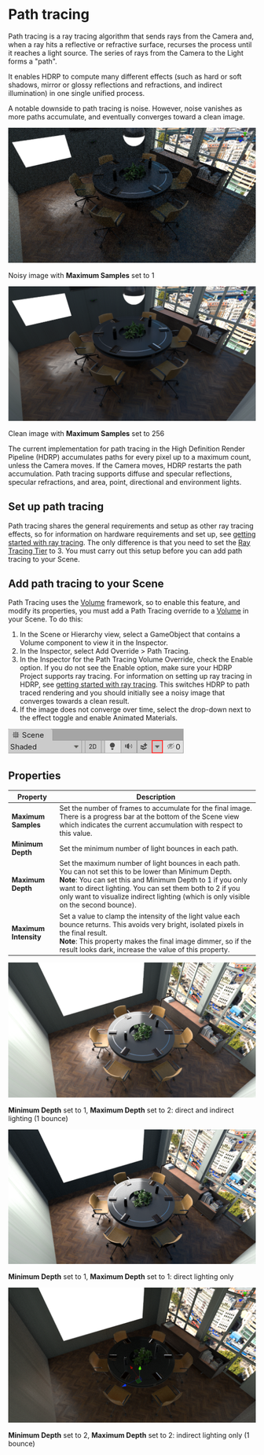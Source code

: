 # Path tracing

Path tracing is a ray tracing algorithm that sends rays from the Camera and, when a ray hits a reflective or refractive surface, recurses the process until it reaches a light source. The series of rays from the Camera to the Light forms a "path".

It enables HDRP to compute many different effects (such as hard or soft shadows, mirror or glossy reflections and refractions, and indirect illumination) in one single unified process.

A notable downside to path tracing is noise. However, noise vanishes as more paths accumulate, and eventually converges toward a clean image.

![](Images/RayTracingPathTracing1.png)

Noisy image with **Maximum Samples** set to 1

![](Images/RayTracingPathTracing2.png)

Clean image with **Maximum Samples** set to 256

The current implementation for path tracing in the High Definition Render Pipeline (HDRP) accumulates paths for every pixel up to a maximum count, unless the Camera moves. If the Camera moves, HDRP restarts the path accumulation. Path tracing supports diffuse and specular reflections, specular refractions, and area, point, directional and environment lights.

## Set up path tracing

Path tracing shares the general requirements and setup as other ray tracing effects, so for information on hardware requirements and set up, see [getting started with ray tracing](Ray-Tracing-Getting-Started.html). The only difference is that you need to set the [Ray Tracing Tier](Ray-Tracing-Getting-Started.html#TierTable) to 3. You must carry out this setup before you can add path tracing to your Scene.

## Add path tracing to your Scene

Path Tracing uses the [Volume](Volumes.html) framework, so to enable this feature, and modify its properties, you must add a Path Tracing override to a [Volume](Volumes.html) in your Scene. To do this:

1. In the Scene or Hierarchy view, select a GameObject that contains a Volume component to view it in the Inspector.
2. In the Inspector, select Add Override > Path Tracing.
3. In the Inspector for the Path Tracing Volume Override, check the Enable option. If you do not see the Enable option, make sure your HDRP Project supports ray tracing. For information on setting up ray tracing in HDRP, see [getting started with ray tracing](Ray-Tracing-Getting-Started.html). This switches HDRP to path traced rendering and you should initially see a noisy image that converges towards a clean result.
4. If the image does not converge over time, select the drop-down next to the effect toggle and enable Animated Materials.

![](Images/RayTracingPathTracing3.png)

## Properties

| Property              | Description                                                  |
| --------------------- | ------------------------------------------------------------ |
| **Maximum Samples**   | Set the number of frames to accumulate for the final image. There is a progress bar at the bottom of the Scene view which indicates the current accumulation with respect to this value. |
| **Minimum Depth**     | Set the minimum number of light bounces in each path.        |
| **Maximum Depth**     | Set the maximum number of light bounces in each path. You can not set this to be lower than Minimum Depth.<br /> **Note**: You can set this and Minimum Depth to 1 if you only want to direct lighting. You can set them both to 2 if you only want to visualize indirect lighting (which is only visible on the second bounce). |
| **Maximum Intensity** | Set a value to clamp the intensity of the light value each bounce returns. This avoids very bright, isolated pixels in the final result.<br />**Note**: This property makes the final image dimmer, so if the result looks dark, increase the value of this property. |

![](Images/RayTracingPathTracing4.png)

**Minimum Depth** set to 1, **Maximum Depth** set to 2: direct and indirect lighting (1 bounce)

![](Images/RayTracingPathTracing5.png)

**Minimum Depth** set to 1, **Maximum Depth** set to 1: direct lighting only

![](Images/RayTracingPathTracing6.png)

**Minimum Depth** set to 2, **Maximum Depth** set to 2: indirect lighting only (1 bounce)